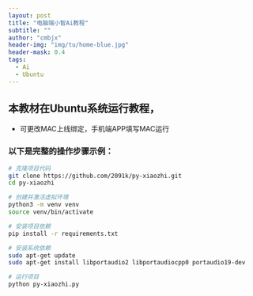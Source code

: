 ```yaml
---
layout: post
title: "电脑端小智Ai教程"
subtitle: ""
author: "cmbjx"
header-img: "img/tu/home-blue.jpg"
header-mask: 0.4
tags:
  - Ai
  - Ubuntu
---
```


## 本教材在Ubuntu系统运行教程，
- 可更改MAC上线绑定，手机端APP填写MAC运行

### 以下是完整的操作步骤示例：
```sh
# 克隆项目代码
git clone https://github.com/2091k/py-xiaozhi.git
cd py-xiaozhi

# 创建并激活虚拟环境
python3 -m venv venv
source venv/bin/activate

# 安装项目依赖
pip install -r requirements.txt

# 安装系统依赖
sudo apt-get update
sudo apt-get install libportaudio2 libportaudiocpp0 portaudio19-dev

# 运行项目
python py-xiaozhi.py
```


